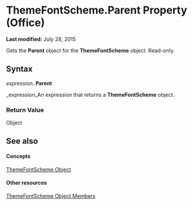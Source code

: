 
# ThemeFontScheme.Parent Property (Office)

 **Last modified:** July 28, 2015

Gets the  **Parent** object for the **ThemeFontScheme** object. Read-only.

## Syntax

 _expression_. **Parent**

 _expression_An expression that returns a  **ThemeFontScheme** object.


### Return Value

Object


## See also


#### Concepts


 [ThemeFontScheme Object](566b3a6f-16c9-8ba0-6f40-5bc96ec2dcbf.md)
#### Other resources


 [ThemeFontScheme Object Members](47a1e519-0bf8-363b-3270-6080580da137.md)
